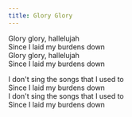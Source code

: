 ```yaml
---
title: Glory Glory
---
```

Glory glory, hallelujah\
Since I laid my burdens down\
Glory glory, hallelujah\
Since I laid my burdens down

I don't sing the songs that I used to\
Since I laid my burdens down\
I don't sing the songs that I used to\
Since I laid my burdens down
